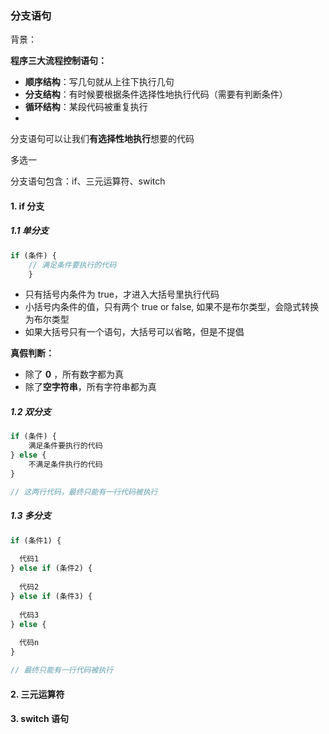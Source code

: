 ### 分支语句

背景：

**程序三大流程控制语句：**

- **顺序结构**：写几句就从上往下执行几句
- **分支结构**：有时候要根据条件选择性地执行代码（需要有判断条件）
- **循环结构**：某段代码被重复执行
- ​


分支语句可以让我们**有选择性地执行**想要的代码

多选一

分支语句包含：if、三元运算符、switch



#### 1. if 分支

##### 1.1 单分支

~~~javascript
if (条件) {
    // 满足条件要执行的代码
    }
~~~

- 只有括号内条件为 true，才进入大括号里执行代码
- 小括号内条件的值，只有两个 true or false, 如果不是布尔类型，会隐式转换为布尔类型
- 如果大括号只有一个语句，大括号可以省略，但是不提倡



**真假判断：**

- 除了 **0** ，所有数字都为真
- 除了**空字符串**，所有字符串都为真




##### 1.2 双分支

~~~javascript
if (条件) {
    满足条件要执行的代码
} else {
  	不满足条件执行的代码
}

// 这两行代码，最终只能有一行代码被执行
~~~



##### 1.3 多分支

~~~javascript
if (条件1) {
  
  代码1
} else if (条件2) {
  
  代码2
} else if (条件3) {
  
  代码3
} else {
  
  代码n
}

// 最终只能有一行代码被执行
~~~



#### 2. 三元运算符



#### 3. switch 语句



